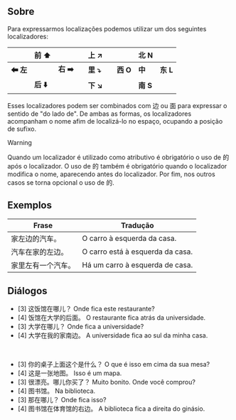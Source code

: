 ## Sobre

Para expressarmos localizações podemos utilizar um dos seguintes localizadores: 

|         | 前 ⬆      |          |     | 上 ↗      |     |         | **北 N** |         |
| ------- | -------- | -------- | --- | -------- | --- | ------- | ------- | ------- |
| **⬅ 左** |          | **右 ➡️** |     | **里 ⤵️** |     | **西 O** | **中**   | **东 L** |
|         | **后 ⬇️** |          |     | **下 ↘**  |     |         | **南 S** |         |
Esses localizadores podem ser combinados com 边 ou 面 para expressar o sentido de "do lado de". De ambas as formas, os localizadores acompanham o nome afim de localizá-lo no espaço, ocupando a posição de sufixo.

> [!warning]
> Quando um localizador é utilizado como atributivo é obrigatório o uso de 的 após o localizador. O uso de 的 também é obrigatório quando o localizador modifica o nome, aparecendo antes do localizador. Por fim, nos outros casos se torna opcional o uso de 的.

## Exemplos

| Frase     | Tradução                         |
| --------- | -------------------------------- |
| 家左边的汽车。   | O carro à esquerda da casa.      |
| 汽车在家的左边。  | O carro está à esquerda da casa. |
| 家里左有一个汽车。 | Há um carro à esquerda de casa.  |

## Diálogos

- [3] 这饭馆在哪儿？
     Onde fica este restaurante?
- [4] 饭馆在大学的后面。
     O restaurante fica atrás da universidade.
- [3] 大学在哪儿？
     Onde fica a universidade?
- [4] 大学在我的家南边。
     A universidade fica ao sul da minha casa.

<br>

- [3] 你的桌子上面这个是什么？
     O que é isso em cima da sua mesa?
- [4] 这是一张地图。
      Isso é um mapa.
- [3] 很漂亮。哪儿你买了？
      Muito bonito. Onde você comprou?
- [4] 图书馆。
      Na biblioteca.
- [3] 那在哪儿？
      Onde fica isso?
- [4] 图书馆在体育馆的右边。
      A biblioteca fica a direita do ginásio.